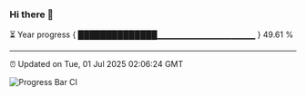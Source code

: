 ### Hi there 👋

⏳ Year progress { ██████████████▁▁▁▁▁▁▁▁▁▁▁▁▁▁▁▁ } 49.61 %

---

⏰ Updated on Tue, 01 Jul 2025 02:06:24 GMT

![Progress Bar CI](https://github.com/liununu/liununu/workflows/Progress%20Bar%20CI/badge.svg)
